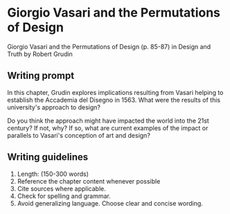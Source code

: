 # Giorgio Vasari and the Permutations of Design

Giorgio Vasari and the Permutations of Design \(p. 85-87\) in Design and Truth by Robert Grudin

## Writing prompt

In this chapter, Grudin explores implications resulting from Vasari helping to establish the Accademia del Disegno in 1563. What were the results of this university's approach to design? 

Do you think the approach might have impacted the world into the 21st century? If not, why? If so, what are current examples of the impact or parallels to Vasari's conception of art and design?

## Writing guidelines

1. Length: \(150-300 words\)
2. Reference the chapter content whenever possible
3. Cite sources where applicable.
4. Check for spelling and grammar.
5. Avoid generalizing language. Choose clear and concise wording.



